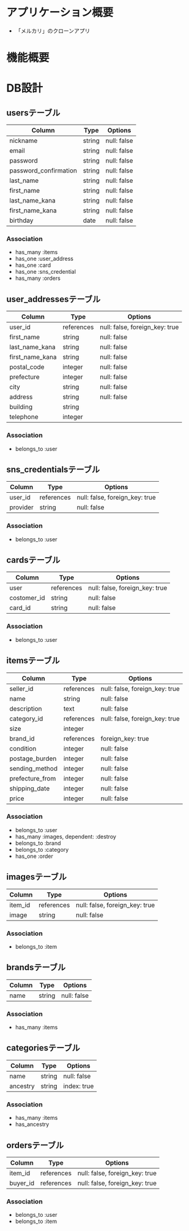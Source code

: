 # アプリケーション概要
- 「メルカリ」のクローンアプリ

# 機能概要

# DB設計
## usersテーブル
|Column|Type|Options|
|------|----|-------|
|nickname|string|null: false|
|email|string|null: false|
|password|string|null: false|
|password_confirmation|string|null: false|
|last_name|string|null: false|
|first_name|string|null: false|
|last_name_kana|string|null: false|
|first_name_kana|string|null: false|
|birthday|date|null: false|

### Association
- has_many :items
- has_one :user_address
- has_one :card
- has_one :sns_credential
- has_many :orders

## user_addressesテーブル
|Column|Type|Options|
|------|----|-------|
|user_id|references|null: false, foreign_key: true|
|first_name|string|null: false|
|last_name_kana|string|null: false|
|first_name_kana|string|null: false|
|postal_code|integer|null: false|
|prefecture|integer|null: false|
|city|string|null: false|
|address|string|null: false|
|building|string||
|telephone|integer||

### Association
- belongs_to :user

## sns_credentialsテーブル
|Column|Type|Options|
|------|----|-------|
|user_id|references|null: false, foreign_key: true|
|provider|string|null: false|

### Association
- belongs_to :user

## cardsテーブル
|Column|Type|Options|
|------|----|-------|
|user|references|null: false, foreign_key: true|
|costomer_id|string|null: false|
|card_id|string|null: false|

### Association
- belongs_to :user

## itemsテーブル
|Column|Type|Options|
|------|----|-------|
|seller_id|references|null: false, foreign_key: true|
|name|string|null: false|
|description|text|null: false|
|category_id|references|null: false, foreign_key: true|
|size|integer||
|brand_id|references|foreign_key: true|
|condition|integer|null: false|
|postage_burden|integer|null: false|
|sending_method|integer|null: false|
|prefecture_from|integer|null: false|
|shipping_date|integer|null: false|
|price|integer|null: false|

### Association
- belongs_to :user
- has_many :images, dependent: :destroy
- belongs_to :brand
- belongs_to :category
- has_one :order

## imagesテーブル
|Column|Type|Options|
|------|----|-------|
|item_id|references|null: false, foreign_key: true|
|image|string|null: false|

### Association
- belongs_to :item

## brandsテーブル
|Column|Type|Options|
|------|----|-------|
|name|string|null: false|

### Association
- has_many :items

## categoriesテーブル
|Column|Type|Options|
|------|----|-------|
|name|string|null: false|
|ancestry|string|index: true|

### Association
- has_many :items
- has_ancestry

## ordersテーブル
|Column|Type|Options|
|------|----|-------|
|item_id|references|null: false, foreign_key: true|
|buyer_id|references|null: false, foreign_key: true|

### Association
- belongs_to :user
- belongs_to :item